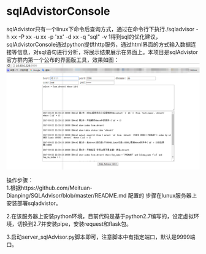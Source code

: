 # sqlAdvistorConsole

sqlAdvistor只有一个linux下命令后查询方式，通过在命令行下执行./sqladvisor -h xx  -P xx  -u xx -p 'xx' -d xx -q "sql" -v 1得到sql的优化建议，sqlAdvistorConsole通过python提供http服务，通过html界面的方式输入数据连接等信息，对sql语句进行分析，将展示结果展示在界面上。本项目是sqlAdvistor官方群内第一个公布的界面版工具，效果如图：
![image](https://github.com/huangyiminghappy/sqlAdvistorConsole/blob/master/static/sqladvistor.png)

操作步骤：<br/>
1.根据https://github.com/Meituan-Dianping/SQLAdvisor/blob/master/README.md 配置的
步骤在lunux服务器上安装部署sqladvistor。<br/>

2.在该服务器上安装python环境，目前代码是基于python2.7编写的，设定虚拟环境，切换到2.7并安装pipe，安装request和flask包。<br/>

3.启动server_sqlAdvisor.py脚本即可，注意脚本中有指定端口，默认是9999端口。<br/>
